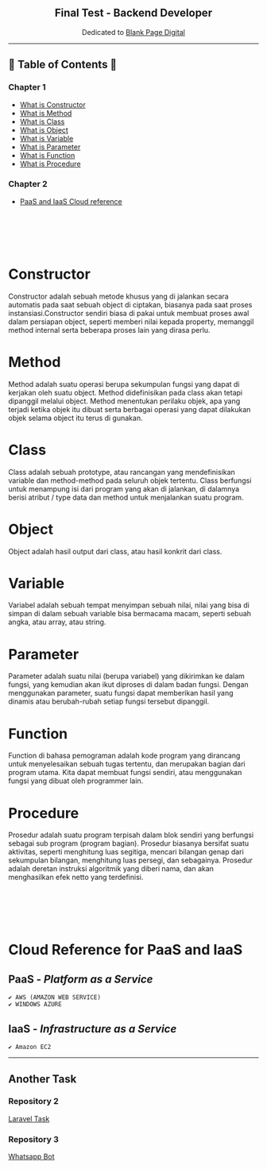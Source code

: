 

<h2 align="center">Final Test - Backend Developer</h2>
<p align="center">Dedicated to <u>Blank Page Digital</u></p>

---

## 📝 Table of Contents 📝

### Chapter 1
- [What is Constructor](#constructor)
- [What is Method](#method)
- [What is Class](#class)
- [What is Object](#object)
- [What is Variable](#variable)
- [What is Parameter](#parameter)
- [What is Function](#function)
- [What is Procedure](#procedure)

### Chapter 2
- [PaaS and IaaS Cloud reference](#reference)

<br>
<br>
<br>
<br>

# Constructor <a name = "constructor"></a>

Constructor adalah sebuah metode khusus yang di jalankan secara automatis pada saat sebuah object di ciptakan, biasanya pada saat proses instansiasi.Constructor sendiri biasa di pakai untuk membuat proses awal dalam persiapan object, seperti memberi nilai kepada property, memanggil method internal serta beberapa proses lain yang dirasa perlu.

# Method <a name = "method"></a>

Method adalah suatu operasi berupa sekumpulan fungsi yang dapat di kerjakan oleh suatu object. Method didefinisikan pada class akan tetapi dipanggil melalui object. Method menentukan perilaku objek, apa yang terjadi ketika objek itu dibuat serta berbagai operasi yang dapat dilakukan objek selama object itu terus di gunakan.

# Class <a name = "class"></a>

Class adalah sebuah prototype, atau rancangan yang mendefinisikan variable dan method-method pada seluruh objek tertentu. Class berfungsi untuk menampung isi dari program yang akan di jalankan, di dalamnya berisi atribut / type data dan method untuk menjalankan suatu program.

# Object <a name = "object"></a>

Object adalah hasil output dari class, atau hasil konkrit dari class.

# Variable <a name = "variable"></a>

Variabel adalah sebuah tempat menyimpan sebuah nilai, nilai yang bisa di simpan di dalam sebuah variable bisa bermacama macam, seperti sebuah angka, atau array, atau string.

# Parameter <a name = "parameter"></a>

Parameter adalah suatu nilai (berupa variabel) yang dikirimkan ke dalam fungsi, yang kemudian akan ikut diproses di dalam badan fungsi. Dengan menggunakan parameter, suatu fungsi dapat memberikan hasil yang dinamis atau berubah-rubah setiap fungsi tersebut dipanggil.

# Function <a name = "function"></a>

Function di bahasa pemograman adalah kode program yang dirancang untuk menyelesaikan sebuah tugas tertentu, dan merupakan bagian dari program utama. Kita dapat membuat fungsi sendiri, atau menggunakan fungsi yang dibuat oleh programmer lain.

# Procedure <a name = "procedure"></a>

Prosedur adalah suatu program terpisah dalam blok sendiri yang berfungsi sebagai sub program (program bagian). Prosedur biasanya bersifat suatu aktivitas, seperti menghitung luas segitiga, mencari bilangan genap dari sekumpulan bilangan, menghitung luas persegi, dan sebagainya. Prosedur adalah deretan instruksi algoritmik yang diberi nama, dan akan menghasilkan efek netto yang terdefinisi.

<br>
<br>
<br>
<br>

# Cloud Reference for PaaS and IaaS <a name = "reference"></a>

## PaaS - <i>Platform as a Service</i>
```
✔️ AWS (AMAZON WEB SERVICE)
✔️ WINDOWS AZURE
```

## IaaS - <i>Infrastructure as a Service</i>
```
✔️ Amazon EC2
```

---

## Another Task

### Repository 2


<a href="https://github.com/dasmond1/FinalTest-Repo2">Laravel Task</a>

### Repository 3
<a href="https://github.com/dasmond1/FinalTest-Repo3">Whatsapp Bot</a>

